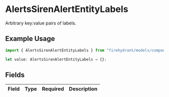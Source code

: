 # AlertsSirenAlertEntityLabels

Arbitrary key:value pairs of labels.

## Example Usage

```typescript
import { AlertsSirenAlertEntityLabels } from "firehydrant/models/components";

let value: AlertsSirenAlertEntityLabels = {};
```

## Fields

| Field       | Type        | Required    | Description |
| ----------- | ----------- | ----------- | ----------- |